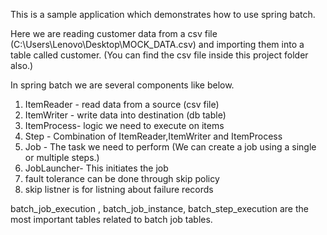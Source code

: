 This is a sample application which demonstrates how to use spring batch.

Here we are reading customer data from a csv file (C:\Users\Lenovo\Desktop\MOCK_DATA.csv)
and importing them into a table called customer.
(You can find the csv file inside this project folder also.)

In spring batch we are several components like below.

1. ItemReader - read data from a source (csv file)
2. ItemWriter - write data into destination (db table)
3. ItemProcess- logic we need to execute on items
4. Step       - Combination of ItemReader,ItemWriter and ItemProcess  
5. Job        - The task we need to perform (We can create a job using a 
                single or multiple steps.)
6. JobLauncher- This initiates the job
7. fault tolerance can be done through skip policy
8. skip listner is for listning  about failure records 

batch_job_execution , batch_job_instance, batch_step_execution are the
most important tables related to batch job tables.




